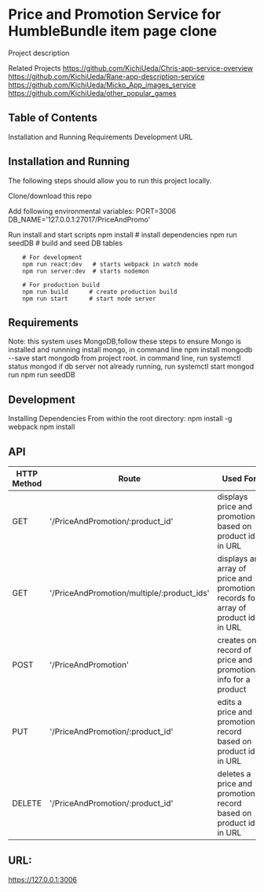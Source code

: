 # Price and Promotion Service for HumbleBundle item page clone
Project description

Related Projects
https://github.com/KichiUeda/Chris-app-service-overview
https://github.com/KichiUeda/Rane-app-description-service
https://github.com/KichiUeda/Micko_App_images_service
https://github.com/KichiUeda/other_popular_games


## Table of Contents

Installation and Running
Requirements
Development
URL

## Installation and Running
The following steps should allow you to run this project locally.

Clone/download this repo

Add following environmental variables:
  PORT=3006
  DB_NAME='127.0.0.1:27017/PriceAndPromo'

Run install and start scripts
        npm install           # install dependencies
        npm run seedDB        # build and seed DB tables

        # For development
        npm run react:dev   # starts webpack in watch mode
        npm run server:dev  # starts nodemon

        # For production build
        npm run build      # create production build
        npm run start      # start node server

## Requirements
Note: this system uses MongoDB,follow these steps to ensure Mongo is installed and runnning
  install mongo, in command line
    npm install mongodb --save
  start mongodb from project root. in command line, run
    systemctl status mongod
  if db server not already running, run systemctl start mongod
  run npm run seedDB


## Development
Installing Dependencies
From within the root directory:
npm install -g webpack
npm install

## API

| HTTP Method | Route | Used For | Sample Data |
| ---- | ---- | ---- | ---- |
| GET | '/PriceAndPromotion/:product_id' | displays price and promotion based on product id in URL| `{"price": 20,"promotion": 6}` | 
| GET | '/PriceAndPromotion/multiple/:product_ids' | displays an array of price and promotion records for array of product ids in URL | `[{"product_id": 5,"price":39,"promotion": 7},{"product_id": 6,"price": 15,"promotion": 4},{"product_id": 7,"price": 59,"promotion": 5}]`|
| POST | '/PriceAndPromotion' | creates one record of price and promotional info  for a product | `{"product_id":200,"price":"20.00","discount":"6","start":"2020-08-22T02:10:58.255Z","expiry":"2020-09-16T02:10:58.255Z"}` |
| PUT | '/PriceAndPromotion/:product_id' | edits a price and promotion record based on product id in URL | |
| DELETE | '/PriceAndPromotion/:product_id' | deletes a price and promotion record based on product id in URL | |

## URL:
https://127.0.0.1:3006